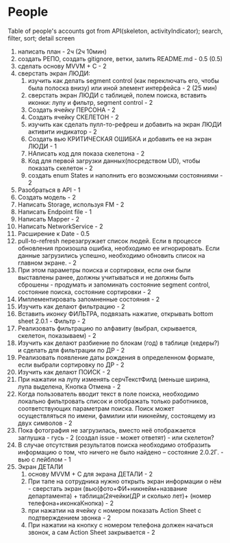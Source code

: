 # People
Table of people's accounts got from API(skeleton, activityIndicator); search, filter, sort; detail screen

1. написать план - 2ч (2ч 10мин)
2. создать РЕПО, создать gitignore, ветки, залить README.md - 0.5 (0.5)
3. сделать основу MVVM + C - 2
4. сверстать экран ЛЮДИ: 
    1. изучить как делать segment control (как переключать его, чтобы была полоска внизу) или иной элемент интерфейса - 2 (25 мин)
    2. сверстать экран ЛЮДИ с таблицей, полем поиска, вставить иконки: лупу и фильтр, segment control - 2
    3. Создать ячейку ПЕРСОНА - 2
    4. Создать ячейку СКЕЛЕТОН - 2
    5. изучить как сделать пулл-то-рефреш и добавить на экран ЛЮДИ активити индикатор - 2
    6. Создать вью КРИТИЧЕСКАЯ ОШИБКА и добавить ее на экран ЛЮДИ - 1
    7. НАписать код для показа скелетона - 2 
    8. Код для первой загрузки данных(посредством UD), чтобы показать скелетон - 2
    9. создать enum States и наполнить его возможными состояниями  - 2
5. Разобраться в API - 1
6. Создать модель - 2
7. Написать Storage,  используя FM - 2
8. Написать Endpoint file - 1
9. Написать Mapper - 2
10. Написать NetworkService - 2
11. Расширение к Date - 0.5
12. pull-to-refresh перезагружает список людей. Если в процессе обновления произошла ошибка, необходимо ее игнорировать. Если данные загрузились успешно, необходимо обновить список на главном экране. - 2
13. При этом параметры поиска и сортировки, если они были выставлены ранее, должны учитываться и не должны быть сброшены - продумать и запоминать состояние segment control, состояние поиска, состояние сортировки - 2
14. Имплементировать запомненные состояния - 2
15. Изучить как делают фильтрацию - 2
16. Вставить иконку ФИЛЬТРА, подвязать нажатие, открывать bottom sheet 2.0.1 - Фильтр - 2
17. Реализовать фильтрацию по алфавиту (выбрал, скрывается, скелетон, показываем) - 2 
18. Изучить как делают разбиение по блокам (год) в таблице (хедеры?) и сделать для фильтрации по ДР - 2
19. Реализовать появление даты рождения в определенном формате, если выбрали сортировку по ДР - 2
20. Изучить как делают ПОИСК - 2
21. При нажатии на лупу изменять серчТекстФилд (меньше ширина, лупа выделена, Кнопка Отмена - 2
22. Когда пользователь вводит текст в поле поиска, необходимо локально фильтровать список и отображать только работников, соответствующих параметрам поиска. Поиск может осуществляться по имени, фамилии или никнейму, состоящему из двух символов - 2
23. Пока фотография не загрузилась, вместо неё отображается заглушка - гусь - 2 (создал issue - может ответят) - или скелетон?
24. В случае отсутствия результатов поиска необходимо отобразить информацию о том, что ничего не было найдено – состояние 2.0.2Г. - вью с лейблом  - 1
25. Экран ДЕТАЛИ
    1. основу MVVM + C для экрана ДЕТАЛИ - 2 
    2. При тапе на сотрудника нужно открыть экран информации о нём - сверстать экран  (вью(фото+ФИ+никнейм+название департамента) + таблица(2ячейки(ДР и сколько лет)+ (номер телефона+иконкаКнопка) - 2
    3. при нажатии на ячейку с номером показать Action Sheet с подтверждением звонка - 2
    4. При нажатии на кнопку с номером телефона должен начаться звонок, а сам Action Sheet закрывается - 2
